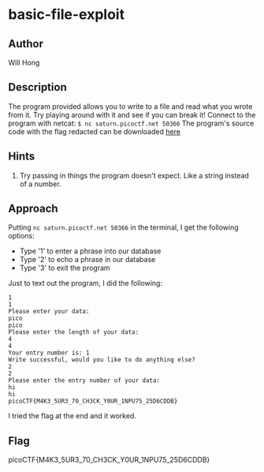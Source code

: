 # basic-file-exploit

## Author

Will Hong

## Description

The program provided allows you to write to a file and read what you wrote from it. Try playing around with it and see if you can break it!
Connect to the program with netcat:
`$ nc saturn.picoctf.net 50366`
The program's source code with the flag redacted can be downloaded [here](./program-redacted.c)

## Hints

1. Try passing in things the program doesn't expect. Like a string instead of a number.

## Approach

Putting `nc saturn.picoctf.net 50366` in the terminal, I get the following options:

* Type '1' to enter a phrase into our database
* Type '2' to echo a phrase in our database
* Type '3' to exit the program

Just to text out the program, I did the following:
```
1
1
Please enter your data:
pico
pico
Please enter the length of your data:
4
4
Your entry number is: 1
Write successful, would you like to do anything else?
2
2
Please enter the entry number of your data:
hi
hi
picoCTF{M4K3_5UR3_70_CH3CK_Y0UR_1NPU75_25D6CDDB}
```

I tried the flag at the end and it worked.

## Flag
picoCTF{M4K3_5UR3_70_CH3CK_Y0UR_1NPU75_25D6CDDB}